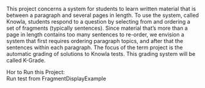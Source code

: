 This project concerns a system for students to learn written material that is between a paragraph and several pages in length. To use the system, called Knowla, students respond to a question by selecting from and ordering a set of fragments (typically sentences). Since material that’s more than a page in length contains too many sentences to re-order, we envision a system that first requires ordering paragraph topics, and after that the sentences within each paragraph. The focus of the term project is the automatic grading of solutions to Knowla tests. This grading system will be called K-Grade.

Hor to Run this Project:<br>
Run test from FragmentDisplayExample

